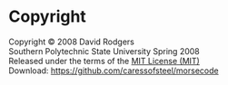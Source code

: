 # Copyright

Copyright © 2008 David Rodgers
<br />Southern Polytechnic State University Spring 2008
<br />Released under the terms of the [MIT License (MIT)](https://github.com/caressofsteel/college/mazesolver/blob/master/LICENSE.md)
<br />Download: https://github.com/caressofsteel/morsecode
